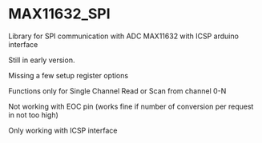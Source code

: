 # MAX11632_SPI
Library for SPI communication with ADC MAX11632 with ICSP arduino interface

Still in early version.

Missing a few setup register options

Functions only for Single Channel Read or Scan from channel 0-N

Not working with EOC pin (works fine if number of conversion per request in not too high)

Only working with ICSP interface
